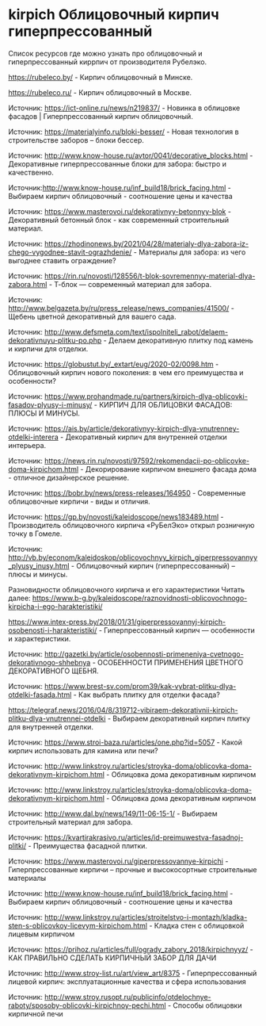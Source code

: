 # kirpich Облицовочный кирпич гиперпрессованный

Список ресурсов где можно узнать про облицовочный и гиперпрессованный киррпич от производителя Рубелэко.

https://rubeleco.by/ - Кирпич облицовочный в Минске.

https://rubeleco.ru/ - Кирпич облицовочный в Москве.

Источник: https://ict-online.ru/news/n219837/ - Новинка в облицовке фасадов | Гиперпрессованный кирпич облицовочный.

Источник: https://materialyinfo.ru/bloki-besser/ - Новая технология в строительстве заборов – блоки бессер.

Источник: http://www.know-house.ru/avtor/0041/decorative_blocks.html - Декоративные гиперпрессованные блоки для забора: быстро и качественно.

Источник:http://www.know-house.ru/inf_build18/brick_facing.html - Выбираем кирпич облицовочный - соотношение цены и качества

Источник: https://www.masterovoi.ru/dekorativnyy-betonnyy-blok - Декоративный бетонный блок - как современный строительный материал.

Источник: https://zhodinonews.by/2021/04/28/materialy-dlya-zabora-iz-chego-vygodnee-stavit-ograzhdenie/ - Материалы для забора: из чего выгоднее ставить ограждение?

Источник: https://rin.ru/novosti/128556/t-blok-sovremennyy-material-dlya-zabora.html - Т-блок — современный материал для забора.

Источник: http://www.belgazeta.by/ru/press_release/news_companies/41500/ - Щебень цветной декоративный для вашего сада.

Источник: http://www.defsmeta.com/text/ispolniteli_rabot/delaem-dekorativnuyu-plitku-po.php - Делаем декоративную плитку под камень и кирпичи для отделки.

Источник: https://globustut.by/_extart/eug/2020-02/0098.htm - Облицовочный кирпич нового поколения: в чем его преимущества и особенности?

Источник: https://www.prohandmade.ru/partners/kirpich-dlya-oblicovki-fasadov-plyusy-i-minusy/ - КИРПИЧ ДЛЯ ОБЛИЦОВКИ ФАСАДОВ: ПЛЮСЫ И МИНУСЫ.

Источник: https://ais.by/article/dekorativnyy-kirpich-dlya-vnutrenney-otdelki-interera - Декоративный кирпич для внутренней отделки интерьера.

Источник: https://news.rin.ru/novosti/97592/rekomendacii-po-oblicovke-doma-kirpichom.html - Декорирование кирпичом внешнего фасада дома - отличное дизайнерское решение.

Источник: https://bobr.by/news/press-releases/164950 - Современные облицовочные кирпичи - виды и отличия.

Источник: https://gp.by/novosti/kaleidoscope/news183489.html - Производитель облицовочного кирпича «РуБелЭко» открыл розничную точку в Гомеле.

Источник: http://vb.by/econom/kaleidoskop/oblicovochnyy_kirpich_giperpressovannyy_plyusy_inusy.html - Облицовочный кирпич (гиперпрессованный) – плюсы и минусы.

Разновидности облицовочного кирпича и его характеристики
Читать далее: https://www.b-g.by/kaleidoscope/raznovidnosti-oblicovochnogo-kirpicha-i-ego-harakteristiki/

https://www.intex-press.by/2018/01/31/giperpressovannyj-kirpich-osobenosti-i-harakteristiki/ - Гиперпрессованный кирпич — особенности и характеристики.

Источник: http://gazetki.by/article/osobennosti-primeneniya-cvetnogo-dekorativnogo-shhebnya - ОСОБЕННОСТИ ПРИМЕНЕНИЯ ЦВЕТНОГО ДЕКОРАТИВНОГО ЩЕБНЯ.

Источник: https://www.brest-sv.com/prom39/kak-vybrat-plitku-dlya-otdelki-fasada.html - Как выбрать плитку для отделки фасада?

https://telegraf.news/2016/04/8/319712-vibiraem-dekorativnii-kirpich-plitku-dlya-vnutrennei-otdelki - Выбираем декоративный кирпич плитку для внутренней отделки.

Источник: https://www.stroi-baza.ru/articles/one.php?id=5057 - Какой кирпич использовать для камина или печи?

Источник: http://www.linkstroy.ru/articles/stroyka-doma/oblicovka-doma-dekorativnym-kirpichom.html - Облицовка дома декоративным кирпичом

Источник: http://www.linkstroy.ru/articles/stroyka-doma/oblicovka-doma-dekorativnym-kirpichom.html - Облицовка дома декоративным кирпичом 

Источник: http://www.dal.by/news/149/11-06-15-1/ - Выбираем строительный материал для забора. 

Источник: https://kvartirakrasivo.ru/articles/id-preimuwestva-fasadnoj-plitki/ - Преимущества фасадной плитки.

Источник: https://www.masterovoi.ru/giperpressovannye-kirpichi - Гиперпрессованные кирпичи – прочные и высокосортные строительные материалы

Источник: http://www.know-house.ru/inf_build18/brick_facing.html - Выбираем кирпич облицовочный - соотношение цены и качества

Источник: http://www.linkstroy.ru/articles/stroitelstvo-i-montazh/kladka-sten-s-oblicovkoy-licevym-kirpichom.html - Кладка стен с облицовкой лицевым кирпичом

Источник: https://prihoz.ru/articles/full/ogrady_zabory_2018/kirpichnyyz/ - КАК ПРАВИЛЬНО СДЕЛАТЬ КИРПИЧНЫЙ ЗАБОР ДЛЯ ДАЧИ

Источник: http://www.stroy-list.ru/art/view_art/8375 - Гиперпрессованный лицевой кирпич: эксплуатационные качества и сфера использования

Источник: http://www.stroy.rusopt.ru/publicinfo/otdelochnye-raboty/sposoby-oblicovki-kirpichnoy-pechi.html - Способы облицовки кирпичной печи

